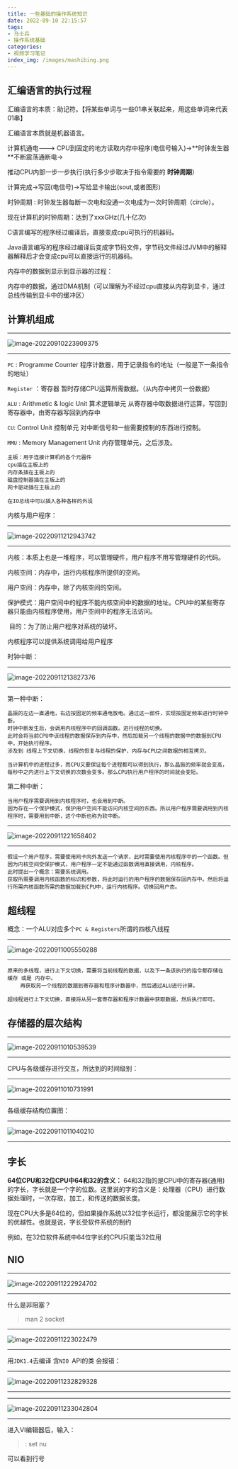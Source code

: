```yaml
---
title: 一些基础的操作系统知识
date: 2022-09-10 22:15:57
tags:
- 马士兵
- 操作系统基础
categories: 
- 视频学习笔记
index_img: /images/mashibing.png
---
```


## 汇编语言的执行过程

汇编语言的本质：助记符。【将某些单词与一些01串关联起来，用这些单词来代表01串】

汇编语言本质就是机器语言。



计算机通电---> CPU到固定的地方读取内存中程序(电信号输入)->**时钟发生器	**不断震荡通断电->

推动CPU内部一步一步执行(执行多少步取决于指令需要的	**时钟周期**）

计算完成->写回(电信号)->写给显卡输出(sout,或者图形)



时钟周期 : 时钟发生器每断一次电和没通一次电成为一次时钟周期（circle）。

现在计算机的时钟周期：达到了xxxGHz(几十亿次)



C语言编写的程序经过编译后，直接变成cpu可执行的机器码。

Java语言编写的程序经过编译后变成字节码文件，字节码文件经过JVM中的解释器解释后才会变成cpu可以直接运行的机器码。



内存中的数据到显示到显示器的过程：

内存中的数据，通过DMA机制（可以理解为不经过cpu直接从内存到显卡，通过总线传输到显卡中的缓冲区）



<!--more-->



## 计算机组成

---

![image-20220910223909375](https://cdn.jsdelivr.net/gh/fgcy-333/gitnote-images/2022/8/27202209102239896.png)

----

`PC` : Programme  Counter 程序计数器，用于记录指令的地址（一般是下一条指令的地址）

`Register`  ：寄存器  暂时存储CPU运算所需数据。（从内存中拷贝一份数据）

`ALU` :  Arithmetic & logic Unit 算术逻辑单元  从寄存器中取数据进行运算，写回到寄存器中，由寄存器写回到内存中

`CU`: Control Unit 控制单元 对中断信号和一些需要控制的东西进行控制。

`MMU` :  Memory Management Unit 内存管理单元，之后涉及。



~~~
主板：用于连接计算机的各个元器件
cpu插在主板上的
内存条插在主板上的
磁盘控制器插在主板上的
网卡驱动插在主板上的

在IO总线中可以插入各种各样的外设
~~~







内核与用户程序：

---

![image-20220911212943742](https://cdn.jsdelivr.net/gh/fgcy-333/gitnote-images/2022/8/27202209112129043.png)

----

内核：本质上也是一堆程序，可以管理硬件，用户程序不用写管理硬件的代码。

内核空间：内存中，运行内核程序所提供的空间。

用户空间：内存中，除了内核空间的空间。

保护模式：用户空间中的程序不能内核空间中的数据的地址。CPU中的某些寄存器只能由内核程序使用，用户空间中的程序无法访问。

​					目的：为了防止用户程序对系统的破坏。





内核程序可以提供系统调用给用户程序





时钟中断：

---

![image-20220911213827376](https://cdn.jsdelivr.net/gh/fgcy-333/gitnote-images/2022/8/27202209112138961.png)

---



第一种中断：

~~~
晶振的左边一直通电，右边按固定的频率通电放电。通过这一部件，实现按固定频率进行时钟中断。
时钟中断发生后，会调用内核程序中的回调函数。进行线程的切换。
此时会将当前CPU中该线程的数据保存到内存中，然后加载另一个线程的数据中的数据到CPU中，开始执行程序。
涉及到 线程上下文切换，线程的恢复与线程的保护，内存与CPU之间数据的相互拷贝。
~~~

~~~~
当计算机中的进程过多，而CPU又要保证每个进程都可以得到执行，那么晶振的频率就会变高，每秒中之内进行上下文切换的次数会变多。那么CPU执行用户程序的时间就会变短。
~~~~





第二种中断：

~~~
当用户程序需要调用到内核程序时，也会用到中断。
因为存在一个保护模式，保护用户空间不能访问内核空间的东西。所以用户程序需要调用到内核程序时，需要用到中断，这个中断也称为软中断。
~~~



---

![image-20220911221658402](https://cdn.jsdelivr.net/gh/fgcy-333/gitnote-images/2022/8/27202209112217932.png)

---

~~~
假设一个用户程序，需要使用网卡向外发送一个请求，此时需要使用内核程序中的一个函数。但因为内核空间受保护模式，用户程序一定不能通过函数调用直接调用，内核程序。
此时提出一个概念：需要系统调用。
获取所需要调用内核函数的标识和参数，将此时运行的用户程序的数据保存回内存中。然后将运行所需内核函数所需的数据加载到CPU中，运行内核程序。切换回用户态。
~~~















## 超线程

概念：一个ALU对应多个`PC & Registers`所谓的四核八线程



---

![image-20220911005550288](https://cdn.jsdelivr.net/gh/fgcy-333/gitnote-images/2022/8/27202209110056120.png)

---

~~~
原来的多线程，进行上下文切换，需要将当前线程的数据，以及下一条该执行的指令都存储在 缓存 或是 内存中。
	再获取另一个线程的数据到寄存器和程序计数器中，然后通过ALU进行计算。

超线程进行上下文切换，直接将从另一套寄存器和程序计数器中获取数据，然后执行即可。
~~~







## 存储器的层次结构

---

![image-20220911010539539](https://cdn.jsdelivr.net/gh/fgcy-333/gitnote-images/2022/8/27202209110106783.png)

---





CPU与各级缓存进行交互，所达到的时间级别：

---

![image-20220911010731991](https://cdn.jsdelivr.net/gh/fgcy-333/gitnote-images/2022/8/27202209110107944.png)

---







各级缓存结构位置图：

---

![image-20220911011040210](https://cdn.jsdelivr.net/gh/fgcy-333/gitnote-images/2022/8/27202209110110128.png)

---









## 字长
**64位CPU和32位CPU中64和32的含义：**
64和32指的是CPU中的寄存器(通用)的字长，字长就是一个字的位数。这里说的字的含义是：处理器（CPU）进行数据处理时，一次存取，加工，和传送的数据长度。

现在CPU大多是64位的，但如果操作系统以32位字长运行，都没能展示它的字长的优越性。也就是说，字长受软件系统的制约

例如，在32位软件系统中64位字长的CPU只能当32位用













## NIO





---

![image-20220911222924702](https://cdn.jsdelivr.net/gh/fgcy-333/gitnote-images/2022/8/27202209112229920.png)

---







什么是非阻塞？

> man  2  socket

---

![image-20220911223022479](https://cdn.jsdelivr.net/gh/fgcy-333/gitnote-images/2022/8/27202209112230188.png)

---













用`JDK1.4`去编译 含`NIO `API的类 会报错：

---

![image-20220911232829328](https://cdn.jsdelivr.net/gh/fgcy-333/gitnote-images/2022/8/27202209112328169.png)

---











---

![image-20220911233042804](https://cdn.jsdelivr.net/gh/fgcy-333/gitnote-images/2022/8/27202209112330184.png)

---















进入VI编辑器后，输入：

> : set nu

可以看到行号



















































































































































































































































































































































































































